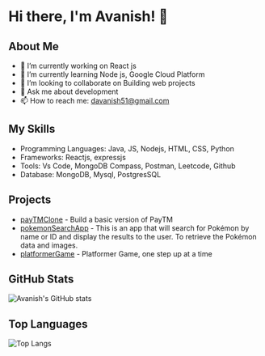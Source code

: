 # Hi there, I'm Avanish! 👋

## About Me
- 🔭 I’m currently working on React js
- 🌱 I’m currently learning Node js, Google Cloud Platform
- 👯 I’m looking to collaborate on Building web projects
- 💬 Ask me about development
- 📫 How to reach me: davanish51@gmail.com

## My Skills
- Programming Languages: Java, JS, Nodejs, HTML, CSS, Python
- Frameworks: Reactjs, expressjs
- Tools: Vs Code, MongoDB Compass, Postman, Leetcode, Github
- Database: MongoDB, Mysql, PostgresSQL

## Projects
- [payTMClone](https://github.com/avanish460/payTM) - Build a basic version of PayTM
- [pokemonSearchApp](https://github.com/avanish460/js_Projects/tree/main/pokemonSearchApp) - This is an app that will search for Pokémon by name or ID and display the results to the user. To retrieve the Pokémon data and images.
- [platformerGame](https://github.com/avanish460/js_Projects/tree/main/platformerGame) - Platformer Game, one step up at a time

## GitHub Stats
![Avanish's GitHub stats](https://github-readme-stats.vercel.app/api?username=avanish460&show_icons=true&theme=radical)

## Top Languages
![Top Langs](https://github-readme-stats.vercel.app/api/top-langs/?username=avanish460&layout=compact&theme=radical)
